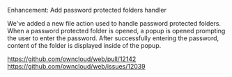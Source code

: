 Enhancement: Add password protected folders handler

We've added a new file action used to handle password protected folders. When a password protected folder is opened, a popup is opened prompting the user to enter the password. After successfully entering the password, content of the folder is displayed inside of the popup.

https://github.com/owncloud/web/pull/12142
https://github.com/owncloud/web/issues/12039
